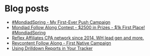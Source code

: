 # Blog posts
<!-- BLOG-POST-LIST:START -->
- [#MondiadSpring - My First-Ever Push Campaign](https://afflift.com/f/threads/mondiadspring-my-first-ever-push-campaign.10463/)
- [Mondiad Follow Along Contest - $2500 in Prizes - $1k First Place! #MondiadSpring](https://afflift.com/f/threads/mondiad-follow-along-contest-2500-in-prizes-1k-first-place-mondiadspring.10445/)
- [Reflex Affiliates CPA network since 2014. WH lead gen and more.](https://afflift.com/f/threads/reflex-affiliates-cpa-network-since-2014-wh-lead-gen-and-more.7190/)
- [Revcontent Follow Along - First Native Campaign](https://afflift.com/f/threads/revcontent-follow-along-first-native-campaign.10092/)
- [Using Drilldown Reports in Your Tracker](https://afflift.com/f/threads/using-drilldown-reports-in-your-tracker.10462/)
<!-- BLOG-POST-LIST:END -->
